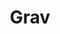 ---
git: https://github.com/getgrav/grav
logohandle: getgrav
sort: getgrav
title: Grav
twitter: https://x.com/getgrav
website: https://getgrav.org/
---